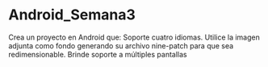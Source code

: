 # Android_Semana3
Crea un proyecto en Android que:  Soporte cuatro idiomas. Utilice la imagen adjunta como fondo generando su archivo nine-patch para que sea redimensionable. Brinde soporte a múltiples pantallas
